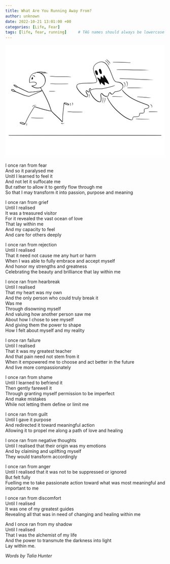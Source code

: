 ```yaml
---
title: What Are You Running Away From?
author: unknown
date: 2022-10-21 13:01:00 +00
categories: [Life, Fear]
tags: [life, fear, running]     # TAG names should always be lowercase
---
```


![running away](/assets/img/running-away.jpg)

I once ran from fear  
And so it paralysed me  
Unitl I learned to feel it  
And not let it suffocate me  
But rather to allow it to gently flow through me  
So that I may transform it into passion, purpose and meaning

I once ran from grief  
Until I realised  
It was a treasured visitor  
For it revealed the vast ocean of love  
That lay within me  
And my capacity to feel  
And care for others deeply  

I once ran from rejection  
Until I realised  
That it need not cause me any hurt or harm  
When I was able to fully embrace and accept myself  
And honor my strengths and greatness  
Celebrating the beauty and brilliance that lay within me  

I once ran from hearbreak  
Until I realised  
That my heart was my own  
And the only person who could truly break it  
Was me  
Through disowning myself  
And valuing how another person saw me  
About how I chose to see myself  
And giving them the power to shape  
How I felt about myself and my reality  

I once ran failure  
Until I realised  
That it was my greatest teacher  
And that pain need not stem from it  
When it empowered me to choose and act better in the future  
And live more compassionately  

I once ran from shame  
Until I learned to befriend it  
Then gently farewell it  
Through granting myself permission to be imperfect  
And make mistakes  
While not letting them define or limit me  

I once ran from guilt  
Until I gave it purpose  
And redirected it toward meaningful action  
Allowing it to propel me along a path of love and healing  

I once ran from negative thoughts  
Until I realised that their origin was my emotions  
And by claiming and uplifting myself  
They would transform accordingly  

I once ran from anger  
Until I realised that it was not to be suppressed or ignored  
But felt fully  
Fuelling me to take passionate action toward what was most meaningful and important to me  

I once ran from discomfort  
Until I realised  
It was one of my greatest guides  
Revealing all that was in need of changing and healing within me  

And I once ran from my shadow  
Until I realised  
That I was the alchemist of my life  
And the power to transmute the darkness into light  
Lay within me. 

_Words by Talia Hunter_